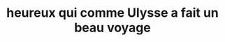 ---
layout: posts
image: "/assets/ulysse.jpg"
title: heureux qui comme Ulysse a fait un beau voyage
categories: accueil
excerpt: heureux qui comme Ulysse a fait un beau voyage
year: 2020
---